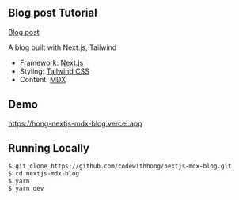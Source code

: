 ## Blog post Tutorial

[Blog post](https://honghong.me/blog/how-to-build-a-blog-with-nextjs-and-mdx)

A blog built with Next.js, Tailwind

- Framework: [Next.js](https://nextjs.org)
- Styling: [Tailwind CSS](https://tailwindcss.com/)
- Content: [MDX](https://mdxjs.com/)

## Demo

https://hong-nextjs-mdx-blog.vercel.app

## Running Locally

```bash
$ git clone https://github.com/codewithhong/nextjs-mdx-blog.git
$ cd nextjs-mdx-blog
$ yarn
$ yarn dev
```
